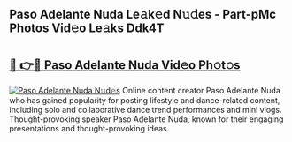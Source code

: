 ## Paso Adelante Nuda Le𝚊k𝚎d N𝚞𝚍es - Part-pMc Photos Vid𝚎o Le𝚊ks Ddk4T

# <h2><a href="http://fbf0at.evod.top/?m=Paso+Adelante+Nuda">🔗 👉🔴 Paso Adelante Nuda Vid𝚎o Ph𝚘t𝚘s</a></h2>

[![Paso Adelante Nuda N𝚞d𝚎s](https://i.imgur.com/8V9OHl7.gif)](http://fbf0at.evod.top/?m=Paso+Adelante+Nuda)
Online content creator Paso Adelante Nuda who has gained popularity for posting lifestyle and dance-related content, including solo and collaborative dance trend performances and mini vlogs. Thought-provoking speaker Paso Adelante Nuda, known for their engaging presentations and thought-provoking ideas. 
